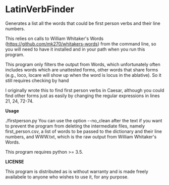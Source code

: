 # LatinVerbFinder
Generates a list all the words that could be first person verbs and their line numbers.

This relies on calls to William Whitaker's Words (https://github.com/mk270/whitakers-words) from the command line, so you will need to have it installed and in your path when you run this program.

This program only filters the output from Words, which unfortunately often includes words which are unattested forms, other words that share forms (e.g., loco, locare will show up when the word is locus in the ablative). So it still requires checking by hand

I originally wrote this to find first person verbs in Caesar, although you could find other forms just as easily by changing the regular expressions in lines 21, 24, 72-74.

**Usage**

./firstperson.py <text> 
You can use the option --no_clean after the text if you want to prevent the program from deleting the intermediate files, namely first_person.csv, a list of words to be passed to the dictionary and their line numbers, and WWW.txt, which is the raw output from William Whitaker's Words.

This program requires python >= 3.5.


**LICENSE**

This program is distributed as is without warranty and is made freely availabele to anyone who wishes to use it, for any purpose.

